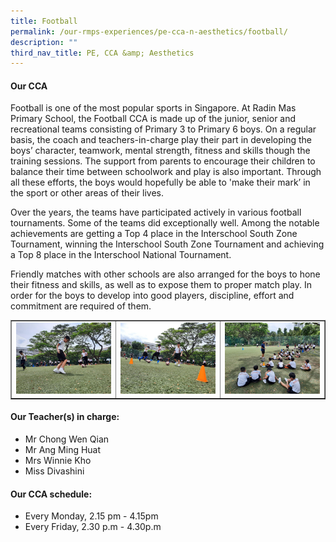 ```yaml
---
title: Football
permalink: /our-rmps-experiences/pe-cca-n-aesthetics/football/
description: ""
third_nav_title: PE, CCA &amp; Aesthetics
---
```

<h4><strong>Our CCA</strong></h4>
<p>Football is one of the most popular sports in Singapore. At Radin Mas Primary School, the Football CCA is made up of the junior, senior and recreational teams consisting of Primary 3 to Primary 6 boys. On a regular basis, the coach and teachers-in-charge play their part in developing the boys’ character, teamwork, mental strength, fitness and skills though the training sessions. The support from parents to encourage their children to balance their time between schoolwork and play is also important. Through all these efforts, the boys would hopefully be able to 'make their mark’ in the sport or other areas of their lives.</p>
<p>Over the years, the teams have participated actively in various football tournaments. Some of the teams did exceptionally well. Among the notable achievements are getting a Top 4 place in the Interschool South Zone Tournament, winning the Interschool South Zone Tournament and achieving a Top 8 place in the Interschool National Tournament.</p>
<p>Friendly matches with other schools are also arranged for the boys to hone their fitness and skills, as well as to expose them to proper match play. In order for the boys to develop into good players, discipline, effort and commitment are required of them.</p>
<table style="border-collapse: collapse; width: 100%;" border="1">
<tbody>
<tr>
<td style="width: 33.3333%;"><img src="/images/fb1.jpeg"></td>
<td style="width: 33.3333%;"><img src="/images/fb2.jpeg"></td>
<td style="width: 33.3333%;"><img src="/images/fb3.jpeg"></td>
</tr>
</tbody>
</table>
<h4><strong>Our Teacher(s) in charge:</strong></h4>
<ul>
<li>Mr Chong Wen Qian</li>
<li>Mr Ang Ming Huat</li>
<li>Mrs Winnie Kho</li>
<li>Miss Divashini</li>
</ul>
<h4><strong>Our CCA schedule:</strong></h4>
<ul>
<li>Every Monday, 2.15 pm - 4.15pm&nbsp;</li>
<li>Every Friday, 2.30 p.m - 4.30p.m</li>
</ul>